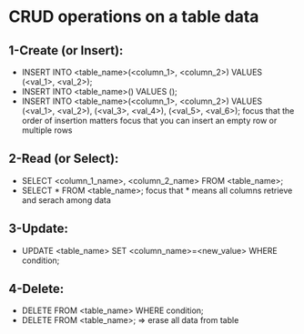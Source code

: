 # CRUD operations on a table data

## 1-Create (or Insert):
- INSERT INTO <table_name>(<column_1>, <column_2>) VALUES (<val_1>, <val_2>);
- INSERT INTO <table_name>() VALUES (); 
- INSERT INTO <table_name>(<column_1>, <column_2>) VALUES (<val_1>, <val_2>), (<val_3>, <val_4>), (<val_5>, <val_6>);
focus that the order of insertion matters
focus that you can insert an empty row or multiple rows

## 2-Read (or Select):
- SELECT <column_1_name>, <column_2_name> FROM <table_name>;
- SELECT * FROM <table_name>;
focus that * means all columns
retrieve and serach among data

## 3-Update:
- UPDATE <table_name> SET <column_name>=<new_value> WHERE condition;

## 4-Delete:
- DELETE FROM <table_name> WHERE condition;
- DELETE FROM <table_name>; => erase all data from table
